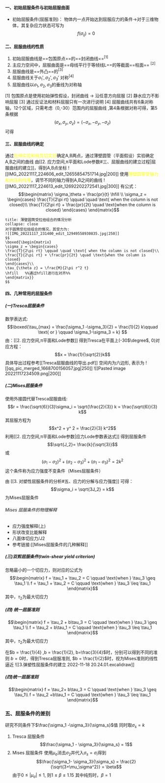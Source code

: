 #### 一、初始屈服条件与初始屈服曲面
- 初始屈服条件(屈服准则)：
物体内一点开始达到屈服应力的条件->对于三维物体，其复杂应力状态可写为
$$ f (\sigma_{ij} ) = 0$$
#### 二、屈服曲线的性质
1. 初始屈服曲线是==包围原点==的==封闭曲线==$^{[1]}$
2. 主应力空间中，屈服曲面是==母线平行于等倾线L==的等截面==柱面== $^{[2]}$
3. 屈服曲线是==外凸==的$^{[3]}$
4. 屈服曲线关于$\sigma_1',\sigma_2',\sigma_3'$ 对称$^{[4]}$
5. 屈服曲线以$\sigma_1,\sigma_2,\sigma_3$的垂线为对称轴

[1] 包围原点是使用初始弹性假设，封闭曲线 -> 沿任意方向屈服
[2] 静水应力不影响屈服
[3] 通过反证法和材料屈服只有一次进行说明
[4] 屈服曲线共有6条对称轴，12个区域，只需考虑（0,-30）范围内的屈服曲线 ,第4条根据对称可得，第5条根据
$$(\sigma_x, \sigma_y, \sigma_z) = (-\sigma_x, -\sigma_y, -\sigma_z)$$
可得

#### 三、屈服曲线的确定
通过<mark style="background: transparent; color: yellow">拉伸实验和纯剪切实验</mark>确定A,B两点，通过薄壁圆管（平面假设）实验确定A,B之间的曲线
由[[2. 应力空间,π平面和Lode参数#三、屈服曲线的建立过程|屈服曲线的建立]]，得到A,B点坐标
![[IMG_20221117_224606_edit_12655854751714.jpg|200]]
使用<mark style="background: transparent; color: yellow">薄壁圆管受轴力和内压的作用</mark>，调节不同的轴力得到A,B之间的曲线
![[IMG_20221117_224613_edit_12692202272541.jpg|300]]
有公式：
$$\begin{matrix}
\sigma_\theta = \frac{pr}{t} \hfill \\
\sigma_z = \begin{cases} 
\frac{T}{2\pi rt} \qquad \quad \text{ when the column is not closed}\\
\frac{T}{2\pi rt} + \frac{pr}{2t} \quad \text{when the column is closed}
\end{cases}
\end{matrix}$$

`````ad-note
title: 薄壁圆筒受拉扭组合的情况分析 
collapse: close
对于圆筒受拉扭组合的情况，其受力为:
![[IMG_20221117_231400_edit_12949558930835.jpg|250]]
$$
\boxed{\begin{matrix}
\sigma_z = \begin{cases}
\frac{T}{2\pi rt} \qquad \quad \text{ when the column is not closed}\\
\frac{T}{2\pi rt} + \frac{pr}{2t} \quad \text{when the column is closed}
\end{cases}\\
\tau_{\theta z} = \frac{M}{2\pi r^2 t}
\hfill   %%通过hfill进行左对齐%%
\end{matrix}}
$$
`````

#### 四、几种常用的屈服条件
##### (一)Tresca屈服条件
数学表达式:
$$\boxed{\tau_{max} = \frac{\sigma_1 -\sigma_3}{2} = \frac{1}{2} k\qquad \text{ or } \qquad \sigma_1-\sigma_3 = k} $$
由：[[2. 应力空间,π平面和Lode参数]]
得到Tresca在平面上(-30$\degree$, 0)对应方程： 
$$x = \frac{1}{\sqrt{2}}k$$
具体导出过程参考[[Tresca屈服曲线的导出.pdf]]
空间内为六边形, 表示为
![[qq_pic_merged_1668700156057.jpg|250]]
![[Pasted image 20221117234509.png|200]]

##### (二)Mises屈服条件
使用外接圆代替Tresca屈服曲线:
$$r = \frac{\sqrt{6}}{3}\sigma_i = \sqrt{\frac{2}{3}} k = \frac{\sqrt{6}}{3} k$$
其屈服方程为
$$x^2 + y^ 2 = \frac{2}{3} k^2$$
利用[[2. 应力空间,π平面和Lode参数|应力Lode参数表达式]]
得到屈服条件
$$\sqrt{J_2}= \frac{k}{\sqrt{3}}$$
或
$$(\sigma_1 -\sigma_2)^2 + (\sigma_2-\sigma_3)^2 + (\sigma_1 -\sigma_3)^2 = 2k^2$$
这个条件称为应力强度不变条件（Mises屈服条件）

由
[[3. 对塑性屈服条件的分析#五、应力的分解与应力强度]]
可得： 
$$\sigma_i = \sqrt{3J_2} = k$$
为Mises屈服条件

###### Mises 屈服条件的物理解释
- 应力强度解释(上)
- 形状改变比能解释
- 八面体切应力/J2
- 参考链接:[[Mises屈服条件的几种解释]]

##### (三)双剪屈服条件(twin-shear yield criterion)

忽略最小的一个切应力，则对应的公式为
$$\begin{matrix}
f = \tau_1 + \tau_2 = C \qquad \text{when } \tau_3 \geq \tau_1 \\
f = \tau_1 + \tau_2 = C \qquad \text{when } \tau_3 \leq \tau_1
\end{matrix}$$
其中，$\tau_2$为最大切应力

##### (四) 统一屈服准则

$$\begin{matrix}
f = \tau_2 + b\tau_3 = C \qquad \text{when } \tau_3 \geq \tau_1 \\
f = \tau_2 + b\tau_1 = C \qquad \text{when } \tau_3 \leq \tau_1
\end{matrix}$$
其中，$\tau_2$为最大切应力

在$b = \frac{1}{4} ,b = \frac{1}{2}, b=\frac{3}{4}$时，分别可以得到不同的准则
$b=0$时，得到Tresca屈服准则, $b = \frac{1}{2}$时，视为Mises准则的线性逼近
![[3.弹塑性屈服条件的建立 2022-11-18 20.24.01.excalidraw]]
##### (四)统一屈服准则
$$\begin{matrix}
f = \tau_2+ b\tau_3 = C  \qquad \text{when } \tau_3 \geq \tau_1\\
f = \tau_2 +b\tau_1 = C \qquad \text{when } \tau_3 \leq \tau_1
\end{matrix}$$

### 五、屈服条件的差别
研究不同条件下$\frac{\sigma_1 -\sigma_3}{\sigma_s}$值
同时取$\sigma_s = k$ 
1. Tresca 屈服条件
$$\frac{\sigma_1 - \sigma_3}{\sigma_s} = 1$$
2. Mises 屈服条件
使用$\mu_\sigma$消去$\sigma_2$并代入$\sigma_s = \sigma_i$得到
$$\frac{\sigma_1- \sigma_3}{\sigma_s} = \frac{2}{\sqrt{3+\mu_\sigma^2}} = \beta$$
由于$0\leq|\mu_\sigma| \leq 1$, 则$1 \leq \beta \leq 1.15$
其中纯剪时，$\beta = 1$
